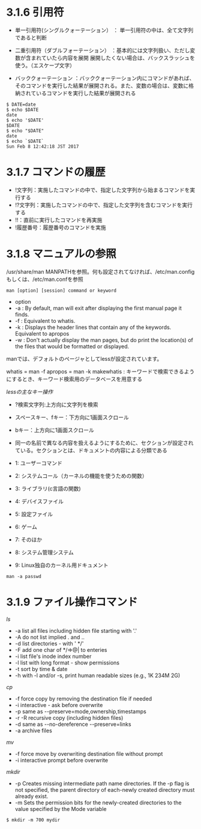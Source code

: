 # 3.1.6 引用符

- 単一引用符(シングルクォーテーション）
： 単一引用符の中は、全て文字列であると判断

- 二重引用符（ダブルフォーテーション）
：基本的には文字列扱い、ただし変数が含まれていたら内容を展開
展開したくない場合は、バックスラッシュを使う。（エスケープ文字）

- バッククォーテーション
：バッククォーテーション内にコマンドがあれば、そのコマンドを実行した結果が展開される。また、変数の場合は、変数に格納されているコマンドを実行した結果が展開される

```
$ DATE=date
$ echo $DATE
date
$ echo '$DATE'
$DATE
$ echo "$DATE"
date
$ echo `$DATE`
Sun Feb 8 12:42:18 JST 2017
```

# 3.1.7 コマンドの履歴

- !文字列：実施したコマンドの中で、指定した文字列から始まるコマンドを実行する
- !?文字列：実施したコマンドの中で、指定した文字列を含むコマンドを実行する
- !!：直前に実行したコマンドを再実施
- !履歴番号：履歴番号のコマンドを実施

# 3.1.8 マニュアルの参照

/usr/share/man
MANPATHを参照。何も設定されてなければ、/etc/man.configもしくは、/etc/man.confを参照

```
man [option] [session] command or keyword
```
- option
- -a : By default, man will exit after displaying the first manual page it finds.
- -f : Equivalent to whatis.
- -k : Displays the header lines that contain any of the keywords. Equivalent to apropos
- -w : Don't actually display the man pages, but do print the location(s) of the files that would be formatted or displayed.

manでは、デフォルトのページャとしてlessが設定されています。

whatis = man -f
apropos = man -k
makewhatis : キーワードで検索できるようにするとき、キーワード検索用のデータベースを用意する


*lessの主なキー操作*

- ?検索文字列:上方向に文字列を検索
- スペースキー、fキー：下方向に1画面スクロール
- bキー：上方向に1画面スクロール

- 同一の名前で異なる内容を扱えるようにするために、セクションが設定されている。セクションとは、ドキュメントの内容による分類である

- 1: ユーザーコマンド
- 2: システムコール（カーネルの機能を使うための関数）
- 3: ライブラリ(c言語の関数)
- 4: デバイスファイル
- 5: 設定ファイル
- 6: ゲーム
- 7: そのほか
- 8: システム管理システム
- 9: Linux独自のカーネル用ドキュメント

```
man -a passwd
```

# 3.1.9 ファイル操作コマンド

*ls*

- -a list all files including hidden file starting with '.'
- -A do not list implied . and ..
- -d list directories - with ' */'
- -F add one char of */=>@| to enteries
- -i list file's inode index number
- -l list with long format - show permissions
- -t sort by time & date
- -h with -l and/or -s, print human readable sizes (e.g., 1K 234M 2G)

*cp*

- -f force copy by removing the destination file if needed
- -i interactive - ask before overwrite
- -p same as --preserve=mode,ownership,timestamps
- -r -R recursive copy (including hidden files)
- -d same as --no-dereference --preserve=links
- -a archive files

*mv*

- -f force move by overwriting destination file without prompt
- -i interactive prompt before overwrite

*mkdir*

- -p Creates missing intermediate path name directories. If the -p flag is not specified, the parent directory of each-newly created directory must already exist.
- -m Sets the permission bits for the newly-created directories to the value specified by the Mode variable

```
$ mkdir -m 700 mydir
```

